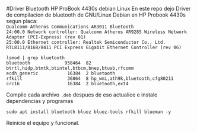#Driver Bluetooth HP ProBook 4430s debian Linux
En este repo dejo Driver de compilacion de bluetooth de GNU/Linux Debian en HP Probook 4430s segun placa: <br>
`Qualcomm Atheros Communications AR3011 Bluetooth` <br>
`24:00.0 Network controller: Qualcomm Atheros AR9285 Wireless Network Adapter (PCI-Express) (rev 01)`<br>
`25:00.0 Ethernet controller: Realtek Semiconductor Co., Ltd. RTL8111/8168/8411 PCI Express Gigabit Ethernet Controller (rev 06)`<br>
```
lsmod | grep bluetooth
bluetooth             958464  82 btrtl,hidp,btmtk,btintel,btbcm,bnep,btusb,rfcomm
ecdh_generic           16384  2 bluetooth
rfkill                 36864  8 hp_wmi,ath9k,bluetooth,cfg80211
crc16                  16384  2 bluetooth,ext4
```
Compile cada archivo `.deb` despues de eso actualice e instale dependencias y programas <br>
```
sudo apt install bluetooth bluez bluez-tools rfkill blueman -y
```
Reinicie el equipo y funcional.
